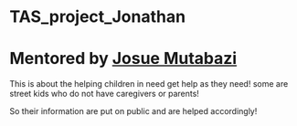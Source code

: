# TAS_project_Jonathan 

# Mentored by [Josue Mutabazi](https://about.me/josuem)

This is about the helping children in need get help as they need!
some are street kids who do not have caregivers or parents!

So their information are put on public and are helped accordingly!
